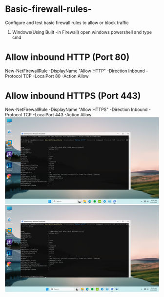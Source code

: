 # Basic-firewall-rules-
Configure and test basic firewall rules to allow or block traffic
1. Windows(Using Built -in Firewall)
open windows powershell and type cmd
# Allow inbound HTTP (Port 80)
New-NetFirewallRule -DisplayName "Allow HTTP" -Direction Inbound -Protocol TCP -LocalPort 80 -Action Allow

# Allow inbound HTTPS (Port 443)
New-NetFirewallRule -DisplayName "Allow HTTPS" -Direction Inbound -Protocol TCP -LocalPort 443 -Action Allow
![image alt](https://github.com/Krishna-kali/Basic-firewall-rules-/blob/f15f89b19003b57752a1a61ec661649b5f327e52/IMG_20250810_203624_993.png)
![image alt](https://github.com/Krishna-kali/Basic-firewall-rules-/blob/f0ab1acf7c96401a8e7f73c2c8cca6bccef2f1ec/IMG_20250810_203627_595.png)

